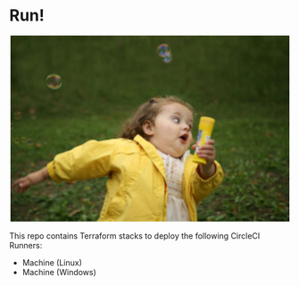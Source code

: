 # Run!

<p align="center">
  <img src="assets/img/run.jpeg" />
</p>

This repo contains Terraform stacks to deploy the following CircleCI Runners:

- Machine (Linux)
- Machine (Windows)
